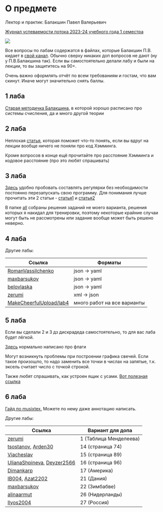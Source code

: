 # О предмете
Лектор и практик: Балакшин Павел Валерьевич

[Журнал успеваемости потока 2023-24 учебного года 1 семестра](https://docs.google.com/spreadsheets/d/1wYEDRJ5vYFfdKEqnAgb2tig-lnDwJK1-Lu-DUbmd23s)

![](https://i.imgur.com/M7oFGH8.jpg)

Все вопросы по лабам содержатся в файлах, которые Балакшин П.В. кидает в [свой канал](https://t.me/balakshin_students). Обычно сверху никаких доп вопросов не дают (ну у П.В.Балакшина так). Если вы самостоятельно делали лабу и были на лекции, то вы защититесь на 90+.

Очень важно оформлять отчёт по всем требованиям и гостам, что вам скинут. Иначе могут значительно снять баллы.
## 1 лаба
[Старая методичка Балакшина](https://docs.yandex.ru/docs/view?tm=1694445050&tld=ru&lang=ru&name=%D0%9C%D0%B5%D1%82%D0%BE%D0%B4%D0%B8%D1%87%D0%BA%D0%B0.pdf&text=%D0%B0%D0%BB%D0%B3%D0%BE%D1%80%D0%B8%D1%82%D0%BC%20%D0%BF%D0%B5%D1%80%D0%B5%D0%B2%D0%BE%D0%B4%D0%B0%20%D0%B8%D0%B7%20%D1%81%D1%81%20%D0%B1%D0%B5%D1%80%D0%B3%D0%BC%D0%B0%D0%BD%D0%B0%20%D0%B2%2010&url=https%3A%2F%2Fpicloud.pw%2Fmedia%2Fresources%2Fposts%2F2018%2F02%2F19%2F%25D0%259C%25D0%25B5%25D1%2582%25D0%25BE%25D0%25B4%25D0%25B8%25D1%2587%25D0%25BA%25D0%25B0.pdf&lr=2&mime=pdf&l10n=ru&sign=4eeea649ee3954b1a7d05cb29f02a3cc&keyno=0&nosw=1&serpParams=tm%3D1694445050%26tld%3Dru%26lang%3Dru%26name%3D%25D0%259C%25D0%25B5%25D1%2582%25D0%25BE%25D0%25B4%25D0%25B8%25D1%2587%25D0%25BA%25D0%25B0.pdf%26text%3D%25D0%25B0%25D0%25BB%25D0%25B3%25D0%25BE%25D1%2580%25D0%25B8%25D1%2582%25D0%25BC%2B%25D0%25BF%25D0%25B5%25D1%2580%25D0%25B5%25D0%25B2%25D0%25BE%25D0%25B4%25D0%25B0%2B%25D0%25B8%25D0%25B7%2B%25D1%2581%25D1%2581%2B%25D0%25B1%25D0%25B5%25D1%2580%25D0%25B3%25D0%25BC%25D0%25B0%25D0%25BD%25D0%25B0%2B%25D0%25B2%2B10%26url%3Dhttps%253A%2F%2Fpicloud.pw%2Fmedia%2Fresources%2Fposts%2F2018%2F02%2F19%2F%2525D0%25259C%2525D0%2525B5%2525D1%252582%2525D0%2525BE%2525D0%2525B4%2525D0%2525B8%2525D1%252587%2525D0%2525BA%2525D0%2525B0.pdf%26lr%3D2%26mime%3Dpdf%26l10n%3Dru%26sign%3D4eeea649ee3954b1a7d05cb29f02a3cc%26keyno%3D0%26nosw%3D1), в которой хорошо расписано про системы счисления, да и много другой теории

## 2 лаба
Неплохая [статья](https://habr.com/ru/articles/140611/), которая поможет что-то понять, если вы вдруг на лекции вообще ничего не поняли про код Хэмминга.

Кроме вопросов в конце ещё прочитайте про расстояние Хэмминга и кодовое расстояние (про это любят спрашивать)

## 3 лаба
[Здесь](https://regex101.com/) удобно пробовать составлять регулярки без необходимости постоянно перезапускать свою программу.
Для понимания лучше прочитать эти 2 статьи - [статья1](https://tproger.ru/translations/regular-expression-python) и [статья2](https://habr.com/ru/articles/349860/)

В папке [all](Viacheslav/Лабораторные/lab3/all/) собраны решения заданий не моего варианта, решения которых я накидал для тренировки, поэтому некоторые крайние случаи могут быть не рассмотрены или задание вообще может быть решено неверно.

## 4 лаба

Другие лабы:

| Ссылка                                                                                                                                                                                                       | Форматы                     |
|--------------------------------------------------------------------------------------------------------------------------------------------------------------------------------------------------------------|-----------------------------|
| [RomanVassilchenko](https://github.com/RomanVassilchenko/ITMO-My-Projects/tree/main/Year-1/Informatics%2C%20%D0%98%D0%BD%D1%84%D0%BE%D1%80%D0%BC%D0%B0%D1%82%D0%B8%D0%BA%D0%B0/lab4)                         | json -> yaml                |
| [maxbarsukov](https://github.com/maxbarsukov/itmo/tree/master/1%20%D0%B8%D0%BD%D1%84%D0%BE%D1%80%D0%BC%D0%B0%D1%82%D0%B8%D0%BA%D0%B0/%D0%BB%D0%B0%D0%B1%D0%BE%D1%80%D0%B0%D1%82%D0%BE%D1%80%D0%BD%D1%8B%D0%B5/lab4) | json -> yaml                |
| [belovlaska](https://github.com/belovlaska/itmo/tree/main/Informatics/lab4)                                                                                                                                  | json -> yaml                |
| [zerumi](https://github.com/Zerumi/inf_labs/tree/master/mylabs/lab4)                                                                                                                                         | xml -> json                 |
| [MakeCheerfulUpload/lab4](https://github.com/orgs/MakeCheerfulUpload/repositories?q=4&type=all&language=&sort=)                                                                                              | много работ на все варианты |

## 5 лаба

Если вы сделали 2 и 3 дз дискрадеда самостоятельно, то для вас лаба будет лёгкой.

[Здесь](https://av-assembler.ru/asm/afd/asm-flags-register.htm) нормально написано про флаги

Могут возникнуть проблемы при построении графика свечей. Если такое произошло, то надо заменить все точки в числах на запятые, т.к. эксель считает число с точкой строкой.

Также любят спрашивать, как устроен ящик с усами. [Вот полезная ссылка](https://excel-analytics.ru/yaschik-s-usami/)

## 6 лаба

[Гайд по musixtex.](https://habr.com/ru/articles/778518/) Можете по нему даже аннотацию написать.

Другие лабы:

| Ссылка                                                                                                                                                                                                              | Вариант для допа       |
|---------------------------------------------------------------------------------------------------------------------------------------------------------------------------------------------------------------------|------------------------|
| [zerumi](https://github.com/Zerumi/inf_labs/tree/master/mylabs/lab6)                                                                                                                                                | 1 (Таблица Менделеева) |
| [tsostanov](https://github.com/MakeCheerfulUpload/laboratornaya-rabota-6-tsostanov/tree/main), [Arden30](https://github.com/MakeCheerfulUpload/laboratornaya-rabota-5-Arden30)                                      | 14 (страница 74)       |
| [Viacheslav](Viacheslav/Лабораторные/lab6/)                                                                                                                                                                         | 15 (страница 89)       |
| [UlianaShpineva](https://github.com/MakeCheerfulUpload/laboratornaya-rabota-5-UlianaShpineva/tree/main), [Deyzer2566](https://github.com/MakeCheerfulUpload/laboratornaya-rabota-6-Deyzer2566)                      | 16 (страница 96)       |
| [Dimankarp](https://github.com/MakeCheerfulUpload/laboratornaya-rabota-6-Dimankarp)                                                                                                                                 | 17 (Америка)           |
| [IB004](https://github.com/MakeCheerfulUpload/laboratornaya-rabota-6-IB004/tree/main), [Azat2202](https://github.com/MakeCheerfulUpload/laboratornaya-rabota-5-Azat2202)                                            | 21 (Дания)             |
| [maxbarsukov](https://github.com/maxbarsukov/itmo/tree/master/1%20%D0%B8%D0%BD%D1%84%D0%BE%D1%80%D0%BC%D0%B0%D1%82%D0%B8%D0%BA%D0%B0/%D0%BB%D0%B0%D0%B1%D0%BE%D1%80%D0%B0%D1%82%D0%BE%D1%80%D0%BD%D1%8B%D0%B5/lab6) | 22 (Зимбабве)          |
| [alinaarmut](https://github.com/MakeCheerfulUpload/laboratornaya-rabota-5-alinaarmut/tree/main)                                                                                                                     | 26 (Нидерланды)        |
| [Ilyos2004](https://github.com/MakeCheerfulUpload/laboratornaya-rabota-6-Ilyos2004)                                                                                                                                 | 27 (Россия)            |

